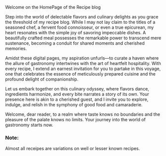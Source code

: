 Welcome on the HomePage of the Recipe blog

Step into the world of delectable flavors and culinary delights as you grace the threshold of my recipe blog. While I may not lay claim to the titles of a seasoned chef, a fervent food connoisseur, or even a true epicurean, my heart resonates with the simple joy of savoring impeccable dishes. A beautifully crafted meal possesses the remarkable power to transcend mere sustenance, becoming a conduit for shared moments and cherished memories.

Amidst these digital pages, my aspiration unfurls—to curate a haven where the allure of gastronomy intertwines with the art of heartfelt hospitality. With every recipe, I extend an earnest invitation for you to partake in this voyage, one that celebrates the essence of meticulously prepared cuisine and the profound delight of companionship.

Let us embark together on this culinary odyssey, where flavors dance, ingredients harmonize, and every bite narrates a story of its own. Your presence here is akin to a cherished guest, and I invite you to explore, indulge, and relish in the symphony of good food and camaraderie.

Welcome, dear reader, to a realm where taste knows no boundaries and the pleasure of the palate knows no limits. Your journey into the world of gastronomy starts now.

### Note:
Almost all receipes are variations on well or lesser known recipes.
